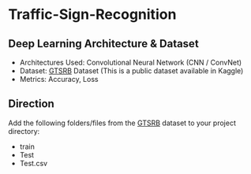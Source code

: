 # Traffic-Sign-Recognition

## Deep Learning Architecture & Dataset
* Architectures  Used: Convolutional Neural Network (CNN / ConvNet)
* Dataset: [GTSRB](https://www.kaggle.com/meowmeowmeowmeowmeow/gtsrb-german-traffic-sign?select=Train) Dataset (This is a public dataset available in Kaggle)
* Metrics: Accuracy, Loss

## Direction
Add the following folders/files from the [GTSRB](https://www.kaggle.com/meowmeowmeowmeowmeow/gtsrb-german-traffic-sign?select=Train) dataset to your project directory:
* train
* Test
* Test.csv
